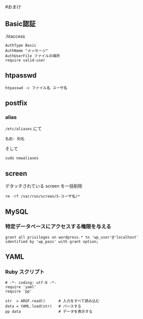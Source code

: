 #おまけ

## Basic認証
.htaccess

    AuthType Basic
    AuthName "メッセージ"
    AuthUserFile ファイルの場所
    require valid-user

## htpasswd

    htpasswd -c ファイル名 ユーザ名

## postfix
### alias
`/etc/aliases` にて

    名前: 別名

そして

    sudo newaliases

## screen

デタッチされている screen を一括削除

    rm -rf /var/run/screen/S-ユーザ名/*

## MySQL

### 特定データベースにアクセスする権限を与える

    grant all privileges on wordpress.* to 'wp_user'@'localhost' identified by 'wp_pass' with grant option;

## YAML

### Ruby スクリプト

    # -*- coding: utf-8 -*-
    require 'yaml'
    require 'pp'

    str  = ARGF.read()      # 入力をすべて読み込む
    data = YAML.load(str)   # パースする
    pp data                 # データを表示する
